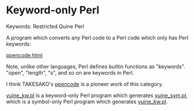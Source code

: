 # Keyword-only Perl

Keywords: Restricted Quine Perl

A program which converts any Perl code to a Perl code which only has
Perl keywords:

[ppencode.html](http://shinh.skr.jp/obf/ppencode.html)

Note, unlike other languages, Perl defines builtin functions as
"keywords". "open", "length", "s", and so on are keywords in Perl.

I think TAKESAKO's
[ppencode](http://namazu.org/~takesako/ppencode/demo.html)
is a pioneer work of this category.

[yuine_kw.pl](yuine_kw.pl) is a keyword-only Perl program which
generates [yuine_sym.pl](yuine_sym.pl), which is a symbol-only Perl
program which generates [yuine_kw.pl](yuine_kw.pl).
